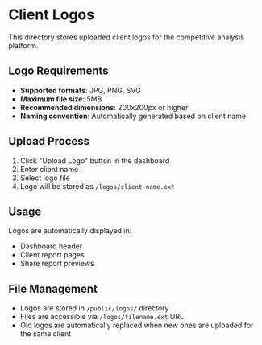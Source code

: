 # Client Logos

This directory stores uploaded client logos for the competitive analysis platform.

## Logo Requirements

- **Supported formats**: JPG, PNG, SVG
- **Maximum file size**: 5MB
- **Recommended dimensions**: 200x200px or higher
- **Naming convention**: Automatically generated based on client name

## Upload Process

1. Click "Upload Logo" button in the dashboard
2. Enter client name
3. Select logo file
4. Logo will be stored as `/logos/client-name.ext`

## Usage

Logos are automatically displayed in:
- Dashboard header
- Client report pages
- Share report previews

## File Management

- Logos are stored in `/public/logos/` directory
- Files are accessible via `/logos/filename.ext` URL
- Old logos are automatically replaced when new ones are uploaded for the same client